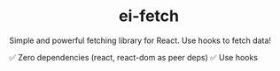 <h1 align="center">ei-fetch</h1>
<p>
  Simple and powerful fetching library for React. Use hooks to fetch data!
</p>
 

✅ Zero dependencies (react, react-dom as peer deps) 
✅ Use hooks  
